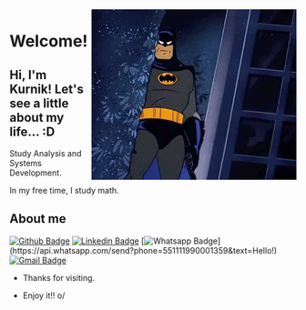 <img align="right" width="360" height="300" src="https://github.com/t-Kurnik/t-Kurnik/blob/main/readme_images/batman.gif">
 
# Welcome!
 
## Hi, I'm Kurnik! Let's see a little about my life... :D

Study Analysis and Systems Development.

In my free time, I study math.


## About me
[![Github Badge](https://img.shields.io/badge/-Github-000?style=flat-square&logo=Github&logoColor=white&link=link_do_seu_perfil_no_github)](https://github.com/t-Kurnik)
[![Linkedin Badge](https://img.shields.io/badge/-LinkedIn-blue?style=flat-square&logo=Linkedin&logoColor=white&link=link_do_seu_perfil_no_linkedin)](https://www.linkedin.com/in/ta%C3%ADs-k-76baa5181/)
[![Whatsapp Badge](https://img.shields.io/badge/-Whatsapp-4CA143?style=flat-square&labelColor=4CA143&logo=whatsapp&logoColor=white&link=https://api.whatsapp.com/send?phone=551111990001359&text=Hello!)](https://api.whatsapp.com/send?phone=551111990001359&text=Hello!)
[![Gmail Badge](https://img.shields.io/badge/-Gmail-c14438?style=flat-square&logo=Gmail&logoColor=white&link=mailto:tais.kurnik@gmail.com)](mailto:tais.kurnik@gmail.com)
 
- Thanks for visiting. 
 
- Enjoy it!! o/

